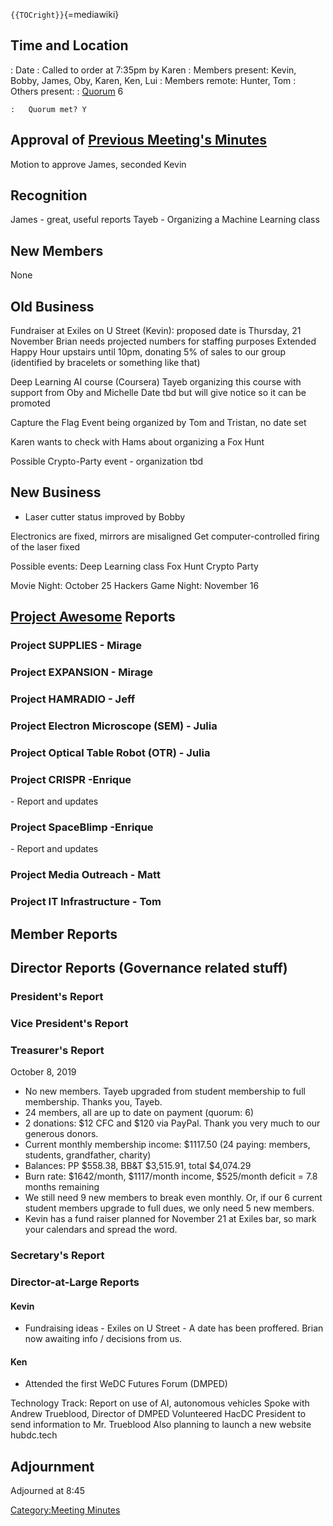 `{{TOCright}}`{=mediawiki}

## Time and Location

:   Date
:   Called to order at 7:35pm by Karen
:   Members present: Kevin, Bobby, James, Oby, Karen, Ken, Lui
:   Members remote: Hunter, Tom
:   Others present:
:   [Quorum](Quorum) 6

    :   Quorum met? Y

## Approval of [Previous Meeting's Minutes](Regular_Member_Meeting_2019_09_10)

Motion to approve James, seconded Kevin

## Recognition

James - great, useful reports Tayeb - Organizing a Machine Learning
class

## New Members

None

## Old Business

Fundraiser at Exiles on U Street (Kevin): proposed date is Thursday, 21
November Brian needs projected numbers for staffing purposes Extended
Happy Hour upstairs until 10pm, donating 5% of sales to our group
(identified by bracelets or something like that)

Deep Learning AI course (Coursera) Tayeb organizing this course with
support from Oby and Michelle Date tbd but will give notice so it can be
promoted

Capture the Flag Event being organized by Tom and Tristan, no date set

Karen wants to check with Hams about organizing a Fox Hunt

Possible Crypto-Party event - organization tbd

## New Business

-   Laser cutter status improved by Bobby

Electronics are fixed, mirrors are misaligned Get computer-controlled
firing of the laser fixed

Possible events: Deep Learning class Fox Hunt Crypto Party

Movie Night: October 25 Hackers Game Night: November 16

## [Project Awesome](:Category:Project_Awesome) Reports

### Project SUPPLIES - Mirage

### Project EXPANSION - Mirage

### Project HAMRADIO - Jeff

### Project Electron Microscope (SEM) - Julia

### Project Optical Table Robot (OTR) - Julia

### Project CRISPR -Enrique

\- Report and updates

### Project SpaceBlimp -Enrique

\- Report and updates

### Project Media Outreach - Matt

### Project IT Infrastructure - Tom

## Member Reports

## Director Reports (Governance related stuff)

### President's Report

### Vice President's Report

### Treasurer's Report

October 8, 2019

-   No new members. Tayeb upgraded from student membership to full
    membership. Thanks you, Tayeb.
-   24 members, all are up to date on payment (quorum: 6)
-   2 donations: \$12 CFC and \$120 via PayPal. Thank you very much to
    our generous donors.
-   Current monthly membership income: \$1117.50 (24 paying: members,
    students, grandfather, charity)
-   Balances: PP \$558.38, BB&T \$3,515.91, total \$4,074.29
-   Burn rate: \$1642/month, \$1117/month income, \$525/month deficit =
    7.8 months remaining
-   We still need 9 new members to break even monthly. Or, if our 6
    current student members upgrade to full dues, we only need 5 new
    members.
-   Kevin has a fund raiser planned for November 21 at Exiles bar, so
    mark your calendars and spread the word.

### Secretary's Report

### Director-at-Large Reports

#### Kevin

-   Fundraising ideas - Exiles on U Street - A date has been proffered.
    Brian now awaiting info / decisions from us.

#### Ken

-   Attended the first WeDC Futures Forum (DMPED)

Technology Track: Report on use of AI, autonomous vehicles Spoke with
Andrew Trueblood, Director of DMPED Volunteered HacDC President to send
information to Mr. Trueblood Also planning to launch a new website
hubdc.tech

## Adjournment

Adjourned at 8:45

[Category:Meeting Minutes](Category:Meeting_Minutes)
